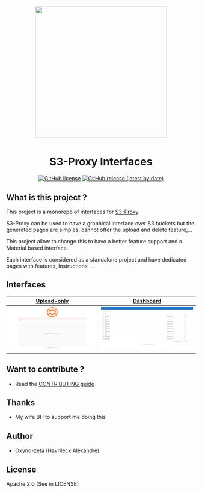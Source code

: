 <h1 align="center"><img width="350" height="350" src="https://raw.githubusercontent.com/oxyno-zeta/s3-proxy-interfaces/master/documentation/docs/logo/logo-without-text.png" /></h1>
<h1 align="center">S3-Proxy Interfaces</h1>

<p align="center">
  <a href="https://github.com/oxyno-zeta/s3-proxy-interfaces/blob/master/LICENSE" rel="noopener noreferer" target="_blank"><img src="https://img.shields.io/github/license/oxyno-zeta/s3-proxy-interfaces" alt="GitHub license" /></a>
  <a href="https://github.com/oxyno-zeta/s3-proxy-interfaces/releases" rel="noopener noreferer" target="_blank"><img src="https://img.shields.io/github/v/release/oxyno-zeta/s3-proxy-interfaces" alt="GitHub release (latest by date)" /></a>
</p>

## What is this project ?

This project is a monorepo of interfaces for <a href="https://github.com/oxyno-zeta/s3-proxy" target="_blank">S3-Proxy</a>.

S3-Proxy can be used to have a graphical interface over S3 buckets but the generated pages are simples, cannot offer the upload and delete feature,...

This project allow to change this to have a better feature support and a Material based interface.

Each interface is considered as a standalone project and have dedicated pages with features, instructions, ...

## Interfaces

| [Upload-only](documentation/docs/interfaces/upload-only.md)                                                                                                | [Dashboard](documentation/docs/interfaces/dashboard.md)                                                                                                |
| ------------------------------------------------------------------------------------------------------------------------- | --------------------------------------------------------------------------------------------------------------------- |
| [<img src="documentation/docs/assets/upload-only-screenshot.png"/>](documentation/docs/assets/upload-only-screenshot.png) | [<img src="documentation/docs/assets/dashboard-screenshot.png"/>](documentation/docs/assets/dashboard-screenshot.png) |

## Want to contribute ?

- Read the [CONTRIBUTING guide](./CONTRIBUTING.md)

## Thanks

- My wife BH to support me doing this

## Author

- Oxyno-zeta (Havrileck Alexandre)

## License

Apache 2.0 (See in LICENSE)
